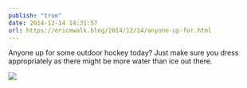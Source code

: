 ```yaml
---
publish: "true"
date: 2014-12-14 14:31:57
url: https://ericmwalk.blog/2014/12/14/anyone-up-for.html
---
```


Anyone up for some outdoor hockey today? Just make sure you dress appropriately as there might be more water than ice out there.

![](https://ericmwalk.blog/uploads/2022/31811d4cf1.jpg)